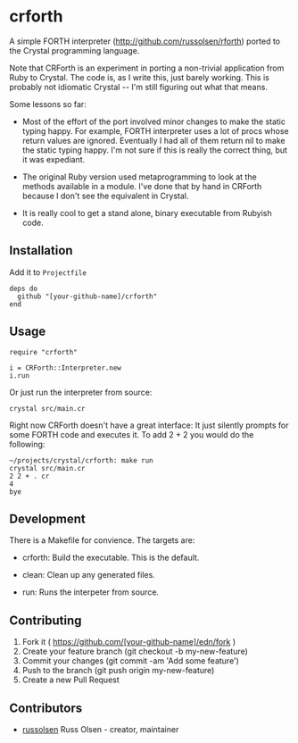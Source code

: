 # crforth

A simple FORTH interpreter (http://github.com/russolsen/rforth) ported
to the Crystal programming language.

Note that CRForth is an experiment in porting a non-trivial application
from Ruby to Crystal. The code is, as I write this, just barely working.
This is probably not idiomatic Crystal -- I'm still figuring out what that
means.

Some lessons so far:

* Most of the effort of the port involved minor changes to make the static typing
happy. For example, FORTH interpreter uses a lot of procs whose return values are ignored.
Eventually I had all of them return nil to make the static typing happy. I'm not sure
if this is really the correct thing, but it was expediant.

* The original Ruby version used metaprogramming to look at the methods available
in a module. I've done that by hand in CRForth because I don't see the equivalent
in Crystal.

* It is really cool to get a stand alone, binary executable from Rubyish code.

## Installation

Add it to `Projectfile`

```crystal
deps do
  github "[your-github-name]/crforth"
end
```

## Usage

```crystal
require "crforth"

i = CRForth::Interpreter.new
i.run
```

Or just run the interpreter from source:

```crystal
crystal src/main.cr
```

Right now CRForth doesn't have a great interface: It just silently prompts for
some FORTH code and executes it. To add 2 + 2 you would do the following:

```
~/projects/crystal/crforth: make run
crystal src/main.cr
2 2 + . cr
4
bye
````

## Development

There is a Makefile for convience. The targets are:

* crforth: Build the executable. This is the default.

* clean: Clean up any generated files.

* run: Runs the interpeter from source.

## Contributing

1. Fork it ( https://github.com/[your-github-name]/edn/fork )
2. Create your feature branch (git checkout -b my-new-feature)
3. Commit your changes (git commit -am 'Add some feature')
4. Push to the branch (git push origin my-new-feature)
5. Create a new Pull Request

## Contributors

- [russolsen](https://github.com/[russolsen]) Russ Olsen - creator, maintainer
